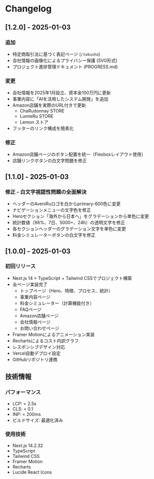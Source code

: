 # Changelog

## [1.2.0] - 2025-01-03

### 追加
- 特定商取引法に基づく表記ページ (`/tokusho`)
- 会社情報の画像化によるプライバシー保護 (SVG形式)
- プロジェクト進捗管理ドキュメント (PROGRESS.md)

### 変更
- 会社情報を2025年1月設立、資本金100万円に更新
- 事業内容に「AIを活用したシステム開発」を追加
- Amazon店舗を実際のURL付きで更新
  - ChaRudonnay STORE
  - LumieRu STORE  
  - Lemon ストア
- フッターのリンク構成を簡素化

### 修正
- Amazon店舗ページのボタン配置を統一（Flexboxレイアウト使用）
- 店舗リンクボタンの白文字問題を修正

## [1.1.0] - 2025-01-03

### 修正 - 白文字視認性問題の全面解決
- ヘッダーのAveniRuロゴを白からprimary-600色に変更
- ナビゲーションメニューの文字色を修正
- Heroセクション「海外から日本へ」をグラデーションから単色に変更  
- 統計数値（98%、7日、5000+、24h）の透明文字を修正
- 各セクションヘッダーのグラデーション文字を単色に変更
- 料金シミュレーターボタンの白文字を修正

## [1.0.0] - 2025-01-03

### 初回リリース
- Next.js 14 + TypeScript + Tailwind CSSでプロジェクト構築
- 全ページ実装完了
  - トップページ（Hero、特徴、プロセス、統計）
  - 事業内容ページ
  - 料金シミュレーター（計算機能付き）
  - FAQページ
  - Amazon店舗ページ
  - 会社情報ページ
  - お問い合わせページ
- Framer Motionによるアニメーション実装
- Rechartsによるコスト内訳グラフ
- レスポンシブデザイン対応
- Vercel自動デプロイ設定
- GitHubリポジトリ連携

## 技術情報

### パフォーマンス
- LCP: < 2.5s
- CLS: < 0.1
- INP: < 200ms
- ビルドサイズ: 最適化済み

### 使用技術
- Next.js 14.2.32
- TypeScript
- Tailwind CSS
- Framer Motion
- Recharts
- Lucide React Icons